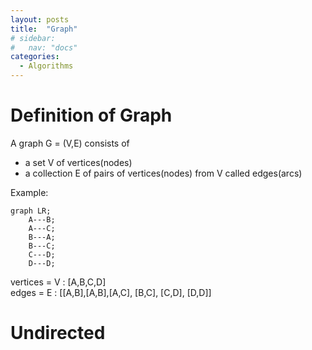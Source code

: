 ```yaml
---
layout: posts
title:  "Graph"
# sidebar:
#   nav: "docs"
categories: 
  - Algorithms
---
```


# Definition of Graph

A graph G = (V,E) consists of
  - a set V of vertices(nodes)
  - a collection E of pairs of vertices(nodes) from V called edges(arcs)

Example:

```mermaid!
graph LR;
    A---B; 
    A---C;
    B---A;
    B---C;
    C---D;
    D---D;
```

vertices = V : [A,B,C,D]<br />edges = E : [[A,B],[A,B],[A,C], [B,C], [C,D], [D,D]]
# Undirected 
